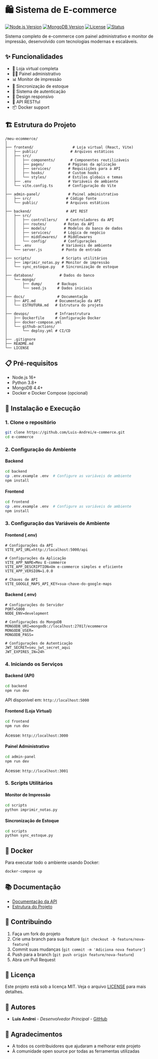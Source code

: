 # 🛍️ Sistema de E-commerce

[![Node.js Version](https://img.shields.io/badge/node.js-16%2B-green.svg)](https://nodejs.org/)
[![MongoDB Version](https://img.shields.io/badge/mongodb-4.4%2B-green.svg)](https://www.mongodb.com/)
[![License](https://img.shields.io/badge/license-MIT-blue.svg)](LICENSE)
[![Status](https://img.shields.io/badge/status-active-success.svg)]()

Sistema completo de e-commerce com painel administrativo e monitor de impressão, desenvolvido com tecnologias modernas e escaláveis.

## ✨ Funcionalidades

- 🛒 Loja virtual completa
- 👨‍💼 Painel administrativo
- 📊 Monitor de impressão
- 🔄 Sincronização de estoque
- 🔐 Sistema de autenticação
- 📱 Design responsivo
- 🚀 API RESTful
- 📦 Docker support

## 🏗️ Estrutura do Projeto

```
/meu-ecommerce/
│
├── frontend/                  # Loja virtual (React, Vite)
│   ├── public/               # Arquivos estáticos
│   ├── src/
│   │   ├── components/       # Componentes reutilizáveis
│   │   ├── pages/           # Páginas da aplicação
│   │   ├── services/        # Requisições para a API
│   │   ├── hooks/           # Custom hooks
│   │   └── styles/          # Estilos globais e temas
│   ├── .env                 # Variáveis de ambiente
│   └── vite.config.ts       # Configuração do Vite
│
├── admin-panel/             # Painel administrativo
│   ├── src/                # Código fonte
│   └── public/             # Arquivos estáticos
│
├── backend/                # API REST
│   ├── src/
│   │   ├── controllers/    # Controladores da API
│   │   ├── routes/        # Rotas da API
│   │   ├── models/        # Modelos do banco de dados
│   │   ├── services/      # Lógica de negócio
│   │   ├── middlewares/   # Middlewares
│   │   └── config/        # Configurações
│   ├── .env              # Variáveis de ambiente
│   └── server.js         # Ponto de entrada
│
├── scripts/              # Scripts utilitários
│   ├── imprimir_notas.py # Monitor de impressão
│   └── sync_estoque.py   # Sincronização de estoque
│
├── database/            # Dados do banco
│   └── mongo/
│       ├── dump/       # Backups
│       └── seed.js     # Dados iniciais
│
├── docs/               # Documentação
│   ├── API.md         # Documentação da API
│   └── ESTRUTURA.md   # Estrutura do projeto
│
├── devops/            # Infraestrutura
│   ├── Dockerfile     # Configuração Docker
│   ├── docker-compose.yml
│   └── github-actions/
│       └── deploy.yml # CI/CD
│
├── .gitignore
├── README.md
└── LICENSE
```

## 📋 Pré-requisitos

- Node.js 16+
- Python 3.8+
- MongoDB 4.4+
- Docker e Docker Compose (opcional)

## 🚀 Instalação e Execução

### 1. Clone o repositório

```bash
git clone https://github.com/Luis-Andrei/e-commerce.git
cd e-commerce
```

### 2. Configuração do Ambiente

#### Backend
```bash
cd backend
cp .env.example .env  # Configure as variáveis de ambiente
npm install
```

#### Frontend
```bash
cd frontend
cp .env.example .env  # Configure as variáveis de ambiente
npm install
```

### 3. Configuração das Variáveis de Ambiente

#### Frontend (.env)
```env
# Configurações da API
VITE_API_URL=http://localhost:5000/api

# Configurações da Aplicação
VITE_APP_NAME=Meu E-commerce
VITE_APP_DESCRIPTION=Um e-commerce simples e eficiente
VITE_APP_VERSION=1.0.0

# Chaves de API
VITE_GOOGLE_MAPS_API_KEY=sua-chave-do-google-maps
```

#### Backend (.env)
```env
# Configurações do Servidor
PORT=5000
NODE_ENV=development

# Configurações do MongoDB
MONGODB_URI=mongodb://localhost:27017/ecommerce
MONGODB_USER=
MONGODB_PASS=

# Configurações de Autenticação
JWT_SECRET=seu_jwt_secret_aqui
JWT_EXPIRES_IN=24h
```

### 4. Iniciando os Serviços

#### Backend (API)
```bash
cd backend
npm run dev
```
API disponível em: `http://localhost:5000`

#### Frontend (Loja Virtual)
```bash
cd frontend
npm run dev
```
Acesse: `http://localhost:3000`

#### Painel Administrativo
```bash
cd admin-panel
npm run dev
```
Acesse: `http://localhost:3001`

### 5. Scripts Utilitários

#### Monitor de Impressão
```bash
cd scripts
python imprimir_notas.py
```

#### Sincronização de Estoque
```bash
cd scripts
python sync_estoque.py
```

## 🐳 Docker

Para executar todo o ambiente usando Docker:

```bash
docker-compose up
```

## 📚 Documentação

- [Documentação da API](docs/API.md)
- [Estrutura do Projeto](docs/ESTRUTURA.md)

## 🤝 Contribuindo

1. Faça um fork do projeto
2. Crie uma branch para sua feature (`git checkout -b feature/nova-feature`)
3. Commit suas mudanças (`git commit -m 'Adiciona nova feature'`)
4. Push para a branch (`git push origin feature/nova-feature`)
5. Abra um Pull Request

## 📝 Licença

Este projeto está sob a licença MIT. Veja o arquivo [LICENSE](LICENSE) para mais detalhes.

## 👥 Autores

- **Luis Andrei** - *Desenvolvedor Principal* - [GitHub](https://github.com/Luis-Andrei)

## 🙏 Agradecimentos

- A todos os contribuidores que ajudaram a melhorar este projeto
- À comunidade open source por todas as ferramentas utilizadas 